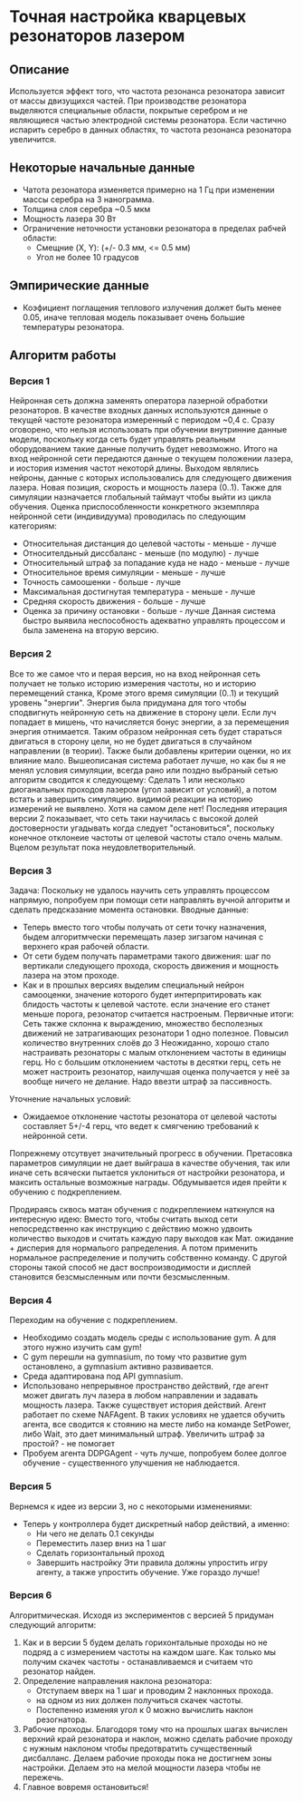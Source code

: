 # Точная настройка кварцевых резонаторов лазером 

## Описание
Используется эффект того, что частота резонанса резонатора зависит от массы двизущихся частей.
При производстве резонатора выделяются специальные области, покрытые серебром и не являющиеся частью электродной системы резонатора.
Если частично испарить серебро в данных областях, то частота резонанса резонатора увеличится.

## Некоторые начальные данные
* Чатота резонатора изменяется примерно на 1 Гц при изменении массы серебра на 3 нанограмма.
* Толщина слоя серебра ~0.5 мкм
* Мощность лазера 30 Вт
* Ограничение неточности установки резонатора в пределах рабчей области:
    - Смещние (X, Y): (+/- 0.3 мм, <= 0.5 мм)
    - Угол не более 10 градусов

## Эмпирические данные
* Коэфициент поглащения теплового излучения должет быть менее 0.05, иначе тепловая модель показывает очень большие температуры резонатора.

## Алгоритм работы

### Версия 1
Нейронная сеть должна заменять оператора лазерной обработки резонаторов. В качестве входных данных используются данные о текущей частоте резонатора измеренный с периодом ~0,4 с. Сразу оговорено, что нельзя использовать при обучении внутринние данные модели, поскольку когда сеть будет управлять реальным оборудованием такие данные получить будет невозможно.
Итого на вход нейронной сети передаются данные о текущем положении лазера, и иостория измения частот некоторй длины. Выходом являлись нейроны, данные с которых использовались для следующего движения лазера. Новая позиция, скорость и мощность лазера (0..1). Также для симуляции назначается глобальный таймаут чтобы выйти из цикла обучения.
Оценка приспособленности конкретного экземпляра нейронной сети (индивидуума) проводилась по следующим категориям:
- Относительная дистанция до целевой частоты - меньше - лучше
- Относителдьный диссбаланс - меньше (по модулю) - лучше
- Относительный штраф за попадание куда не надо - меньше - лучше
- Относительное время симуляции - меньше - лучше
- Точность самоошенки - больше - лучше
- Максимальная достигнутая температура - меньше - лучше
- Средняя скорость движения - больше - лучше
- Оценка за причину остановки - больше - лучше
Данная система быстро выявила неспособность адекватно управлять процессом и была заменена на вторую версию.

### Версия 2
Все то же самое что и перая версия, но на вход нейронная сеть получает не только историю измерения частоты, но и историю перемещений станка,
Кроме этого время симуляции (0..1) и текущий уровень "энергии". Энергия была придумана для того чтобы сподвигнуть нейронную сеть на движение в сторону цели. Если луч попадает в мишень, что начисляется бонус энергии, а за перемещения энергия отнимается. Таким образом нейронная сеть будет стараться двигаться в сторону цели, но не будет двигаться в случайном направлении (в теории).
Также были добавлены критерии оценки, но их влияние мало.
Вышеописаная система работает лучше, но как бы я не менял условия симуляции, всегда рано или поздно выбраный сетью алгоритм сводится к следующему:
Сделать 1 или несколько диоганальных проходов лазером (угол зависит от условий), а потом встать и завершить симуляцию. видимой реакции на историю измерений не выявлено. 
Хотя на самом деле нет! Последняя итерация версии 2 показывает, что сеть таки научилась с высокой долей достоверности угадывать когда следует "остановиться", поскольку конечное отклонеие частоты от целевой частоты стало очень малым.
Вцелом результат пока неудовлетворительный.

### Версия 3
Задача: Поскольку не удалось научить сеть управлять процессом напрямую, попробуем при помощи сети направлять вучной алгоритм и сделать предсказание момента остановки.
Вводные данные:
- Теперь вместо того чтобы получать от сети точку назначения, быдем алгоритмчески перемещать лазер зигзагом начиная с верхнего края рабочей области. 
- От сети будем получать параметрами такого движения: шаг по вертикали следующего прохода, скорость движения и мощность лазера на этом проходе.
- Как и в прошлых версиях выделим специальный нейрон самооценки, значение которого будет интерпритировать как блидость частоты к целевой частоте. если значение его станет меньше порога, резонатор считается настроеным.
Первичные итоги:
Сеть также склонна к выраждению, множество бесполезных движений не затрагивающих резонатори 1 одно полезное.
Повысил количество внутренних слоёв до 3
Неожиданно, хорошо стало настраивать резонаторы с малым отклонением частоты в единицы герц. Но с большим отклонением частоты в десятки герц, сеть не может настроить резонатор, наилучшая оценка получается у неё за вообще ничего не делание. Надо ввезти штраф за пассивность.

Уточнение начальных условий:
- Ожидаемое отклонение частоты резонатора от целевой частоты составляет 5+/-4 герц, что ведет к смягчению требований к нейронной сети.

Попрежнему отсутвует значительный прогресс в обучении. Претасовка параметров симуляции не дает выйграша в качестве обучения, так или иначе сеть всячески пытается уклониться от настройки резонатора, и максить остальные возможные награды.
Обдумывается идея прейти к обучению с подкреплением.

Продираясь сквось матан обучения с подкреплением наткнулся на интересную идею:
Вместо того, чтобы считать выход сети непосредственно как инструкцию с действию можно удвоить количество выходов и считать каждую пару выходов как Мат. ожидание + дисперия для нормалього рапределения. А потом применить нормальное распределение и получить собственно команду. С другой стороны такой способ не даст воспроизводимости и дисплей становится безсмысленным или почти безсмысленным.

### Версия 4
Переходим на обучение с подкреплением.

* Необходимо создать модель среды с использование gym. А для этого нужно изучить сам gym!
* C gym перешли на gymnasium, по тому что развитие gym остановлено, а gymnasium активно развивается.
* Среда адаптирована под API gymnasium.
* Использовано непрерывное пространство действий, где агент может двигать луч лазера в любом направлении и задавать мощность лазера.
    Также существует история действий. Агент работает по схеме NAFAgent. В таких условиях не удается обучить агента, все сводится к стоянию на месте либо на команде SetPower, либо Wait, это дает минимальный штраф. Увеличить штраф за простой? - не помогает
* Пробуем агента DDPGAgent - чуть лучше, попробуем более долгое обучение - существенного улучшения не наблюдается.

### Версия 5
Вернемся к идее из версии 3, но с некоторыми изменениями:
* Теперь у контроллера будет дискретный набор действий, а именно: 
    * Ни чего не делать 0.1 секунды
    * Переместить лазер вниз на 1 шаг
    * Сделать горизонтальный проход
    * Завершить настройку
    Эти правила должны упростить игру агенту, а также упростить обучение.
Уже гораздо лучше!

### Версия 6
Алгоритмическая.
Исходя из экспериментов с версией 5 придуман следующий алгоритм:
1. Как и в версии 5 будем делать горихонтальные проходы но не подряд а с измерением частоты на каждом шаге.
    Как только мы получим скачек частоты - останавливаемся и считаем что резонатор найден.
2. Определение направления наклона резонатора: 
    - Отступаем вверх на 1 шаг и проводим 2 наклонных прохода.
    - на одном из них должен получиться скачек частоты.
    - Постепенно изменяя угол к 0 можно вычислить наклон резогнатора.
3. Рабочие проходы. Благодоря тому что на прошлых шагах вычислен верхний край резонатора и наклон, можно сделать рабочие проходу с нужным наклоном чтобы
    предотвратить сучщественный дисбалланс. Делаем рабочие проходы пока не достигнем зоны настройки. Делаем это на мелой мощности лазера чтобы не пережечь.
4. Главное вовремя остановиться!